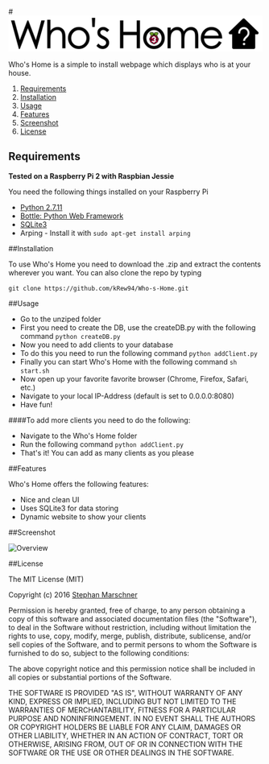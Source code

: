 #![Who's Home](https://github.com/kRew94/Who-s-Home/blob/master/static/img/long_logo.png)

Who's Home is a simple to install webpage which displays who is at your house.

1. [Requirements](#requirements)
2. [Installation](#installation)
3. [Usage](#usage)
4. [Features](#features)
5. [Screenshot](#screenshot)
5. [License](#license)

## Requirements

**Tested on a Raspberry Pi 2 with Raspbian Jessie**

You need the following things installed on your Raspberry Pi

- [Python 2.7.11](https://www.python.org/downloads/)
- [Bottle: Python Web Framework](http://bottlepy.org/docs/dev/index.html)
- [SQLite3](https://www.sqlite.org/download.html)
- Arping - Install it with ```sudo apt-get install arping```

##Installation

To use Who's Home you need to download the .zip and extract the contents wherever you want. You can also clone the repo by typing

```
git clone https://github.com/kRew94/Who-s-Home.git
```


##Usage

- Go to the unziped folder
- First you need to create the DB, use the createDB.py with the following command ```python createDB.py```
- Now you need to add clients to your database
- To do this you need to run the following command ```python addClient.py```
- Finally you can start Who's Home with the following command ```sh start.sh```
- Now open up your favorite favorite browser (Chrome, Firefox, Safari, etc.)
- Navigate to your local IP-Address (default is set to 0.0.0.0:8080)
- Have fun!

####To add more clients you need to do the following:
- Navigate to the Who's Home folder
- Run the following command ```python addClient.py```
- That's it! You can add as many clients as you please

##Features

Who's Home offers the following features:
* Nice and clean UI
* Uses SQLite3 for data storing
* Dynamic website to show your clients

##Screenshot

<img src="http://i.imgur.com/45QU3hT.png" alt="Overview" width="512">

##License

The MIT License (MIT)

Copyright (c) 2016 [Stephan Marschner](http://krewarts.de/)

Permission is hereby granted, free of charge, to any person obtaining a copy of this software and associated documentation files (the "Software"), to deal in the Software without restriction, including without limitation the rights to use, copy, modify, merge, publish, distribute, sublicense, and/or sell copies of the Software, and to permit persons to whom the Software is furnished to do so, subject to the following conditions:

The above copyright notice and this permission notice shall be included in all copies or substantial portions of the Software.

THE SOFTWARE IS PROVIDED "AS IS", WITHOUT WARRANTY OF ANY KIND, EXPRESS OR IMPLIED, INCLUDING BUT NOT LIMITED TO THE WARRANTIES OF MERCHANTABILITY, FITNESS FOR A PARTICULAR PURPOSE AND NONINFRINGEMENT. IN NO EVENT SHALL THE AUTHORS OR COPYRIGHT HOLDERS BE LIABLE FOR ANY CLAIM, DAMAGES OR OTHER LIABILITY, WHETHER IN AN ACTION OF CONTRACT, TORT OR OTHERWISE, ARISING FROM, OUT OF OR IN CONNECTION WITH THE SOFTWARE OR THE USE OR OTHER DEALINGS IN THE SOFTWARE.
